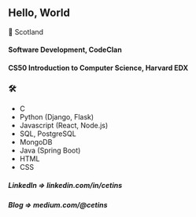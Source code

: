 ## Hello, World

:scotland: Scotland

#### Software Development, CodeClan

#### CS50 Introduction to Computer Science, Harvard EDX

### 	:hammer_and_wrench: 

* C 
* Python (Django, Flask)
* Javascript (React, Node.js)
* SQL, PostgreSQL
* MongoDB
* Java (Spring Boot)
* HTML
* CSS

##### LinkedIn  =>  linkedin.com/in/cetins
##### Blog      =>  medium.com/@cetins
